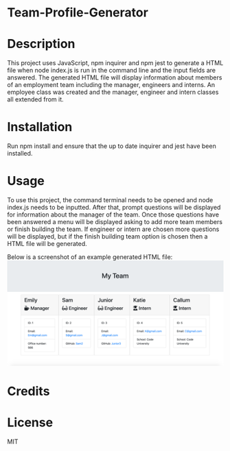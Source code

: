 # Team-Profile-Generator

# Description
This project uses JavaScript, npm inquirer and npm jest to generate a HTML file when node index.js is run in the command line and the input fields are answered. The generated HTML file will display information about members of an employment team including the manager, engineers and interns. An employee class was created and the manager, engineer and intern classes all extended from it.

# Installation
Run npm install and ensure that the up to date inquirer and jest have been installed. 

# Usage
To use this project, the command terminal needs to be opened and node index.js needs to be inputted. After that, prompt questions will be displayed for information about the manager of the team. Once those questions have been answered a menu will be displayed asking to add more team members or finish building the team. If engineer or intern are chosen more questions will be displayed, but if the finish building team option is chosen then a HTML file will be generated. 

Below is a screenshot of an example generated HTML file:
![screenshot](images/Screenshot.png)

# Credits

# License
MIT